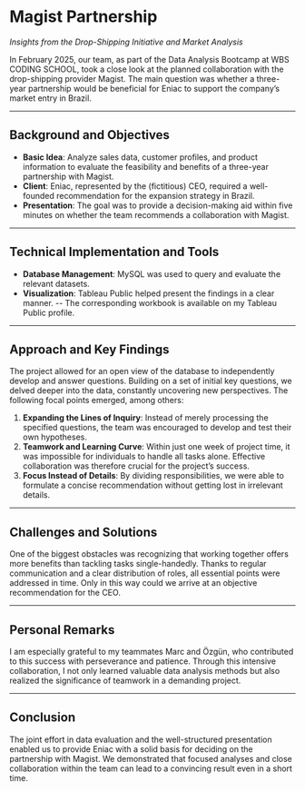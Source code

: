 # Magist Partnership

*Insights from the Drop-Shipping Initiative and Market Analysis*

In February 2025, our team, as part of the Data Analysis Bootcamp at WBS CODING SCHOOL, took a close look at the planned collaboration with the drop-shipping provider Magist. The main question was whether a three-year partnership would be beneficial for Eniac to support the company’s market entry in Brazil.

---

## Background and Objectives
- **Basic Idea**: Analyze sales data, customer profiles, and product information to evaluate the feasibility and benefits of a three-year partnership with Magist.  
- **Client**: Eniac, represented by the (fictitious) CEO, required a well-founded recommendation for the expansion strategy in Brazil.  
- **Presentation**: The goal was to provide a decision-making aid within five minutes on whether the team recommends a collaboration with Magist.

---

## Technical Implementation and Tools
- **Database Management**: MySQL was used to query and evaluate the relevant datasets.  
- **Visualization**: Tableau Public helped present the findings in a clear manner. -- The corresponding workbook is available on my Tableau Public profile.

---

## Approach and Key Findings
The project allowed for an open view of the database to independently develop and answer questions. Building on a set of initial key questions, we delved deeper into the data, constantly uncovering new perspectives. The following focal points emerged, among others:

1. **Expanding the Lines of Inquiry**: Instead of merely processing the specified questions, the team was encouraged to develop and test their own hypotheses.  
2. **Teamwork and Learning Curve**: Within just one week of project time, it was impossible for individuals to handle all tasks alone. Effective collaboration was therefore crucial for the project’s success.  
3. **Focus Instead of Details**: By dividing responsibilities, we were able to formulate a concise recommendation without getting lost in irrelevant details.

---

## Challenges and Solutions
One of the biggest obstacles was recognizing that working together offers more benefits than tackling tasks single-handedly. Thanks to regular communication and a clear distribution of roles, all essential points were addressed in time. Only in this way could we arrive at an objective recommendation for the CEO.

---

## Personal Remarks
I am especially grateful to my teammates Marc and Özgün, who contributed to this success with perseverance and patience. Through this intensive collaboration, I not only learned valuable data analysis methods but also realized the significance of teamwork in a demanding project.

---

## Conclusion
The joint effort in data evaluation and the well-structured presentation enabled us to provide Eniac with a solid basis for deciding on the partnership with Magist. We demonstrated that focused analyses and close collaboration within the team can lead to a convincing result even in a short time.

